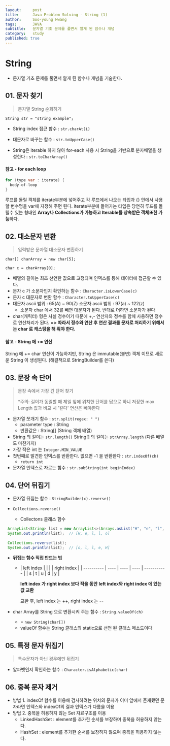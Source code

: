 ```yaml
---
layout:     post
title:      Java Problem Solving - String (1)
author:     Soo-young Hwang
tags: 		JAVA
subtitle:  	문자열 기초 문제를 풀면서 알게 된 함수나 개념
category:   study
published: true
---
```


# String

- 문자열 기초 문제를 풀면서 알게 된 함수나 개념을 기술한다.

## 01. 문자 찾기

> 문자열 String 순회하기

`String str = "string example";`

- String index 접근 함수 : `str.charAt(i)`

- 대문자로 바꾸는 함수 : `str.toUpperCase()`
- String은 iterable 하지 않아 for-each 사용 시 String을 기반으로 분자배열을 생성한다 : `str.toCharArray()`



#### 참고 - for each loop
```java
for (type var : iterate) {
  body-of-loop
}
```


루프를 돌릴 객체를 iterate부분에 넣어주고 각 루프에서 나오는 타입과 {} 안에서 사용할 변수명을 var에 지정해 주면 된다. iterate부분에 들어가는 타입은 당연히 루프를 돌릴수 있는 형태인 **Array나 Collections가 가능하고 Iterable<E>를 상속받은 객체또한 가능**하다.



## 02. 대소문자 변환

> 입력받은 문자열 대소문자 변환하기

`char[] charArray = new char[5];`

`char c = charArray[0];`

- 배열의 길이는 최초 선언한 값으로 고정되며 인덱스를 통해 데이터에 접근할 수 있다.
- 문자 c 가 소문자인지 확인하는 함수 : `Character.isLowerCase(c)`
- 문자 c 대문자로 변환 함수 : `Character.toUpperCase(c)`
- 대문자 ascii 범위 : 65(A) ~ 90(Z)
  소문자 ascii 범위 : 97(a) ~ 122(z)
    - 소문자 char 에서 32를 빼면 대문자가 된다. 반대로 더하면 소문자가 된다
- char(캐릭터) 형은 사실 정수이기 때문에 +,- 연산자와 정수를 함께 사용하면 정수로 연산처리가 된다.
  **=> 따라서 정수와 연산 후 연산 결과를 문자로 처리하기 위해서는 char 로 캐스팅을 해 줘야 한다.**



#### 참고 - String 에 += 연산

String 에 += char 연산이 가능하지만, String 은 immutable(불변) 객체 이므로 새로운 String 이 생성된다. (해결책으로 StringBuilder를 쓴다)



## 03. 문장 속 단어

> 문장 속에서 가장 긴 단어 찾기
>
> *주의: 길이가 동일할 때 제일 앞에 위치한 단어를 답으로 하니 저장한 max Length 값과 비교 시 '같다' 연산은 빼야한다

- 문자열 쪼개기 함수 : `str.split(regex: " ")`
    - parameter type :  String
    - 반환값은 : String[]  (String 객체 배열)
- String 의 길이는 `str.length()`
  String[] 의 길이는 `strArray.length` (다른 배열도 마찬가지)
- 가장 작은 int 는 `Integer.MIN_VALUE`
- 첫번째로 발견한 인덱스를 반환한다. 없으면 -1 을 반환한다 : `str.indexOf(ch)`
    - `return int`
- 문자열 인덱스로 자르는 함수 : `str.subString(int beginIndex)`



## 04. 단어 뒤집기

- 문자열 뒤집는 함수 : `StringBuilder(x).reverse()`

- `Collections.reverse()`
    - Collectons 클래스 함수
 
```java
 ArrayList<String> list = new ArrayList<>(Arrays.asList("H", "e", "l", "l", "o"));       
 System.out.println(list);  // [H, e, l, l, o]      
  
 Collections.reverse(list);
 System.out.println(list);  // [o, l, l, e, H]
```

    

- **뒤집는 함수 직접 만드는 법**

    - | left index |      |      |      | right index |
          | ---------- | ---- | ---- | ---- | ----------- |
      | s          | t    | u    | d    | y           |

      **left index 가 right index 보다 작을 동안**
      **left index와 right index 에 있는 값 교환**

      교환 후, left index 는 ++, right index 는 --


- char Array를 String 으로 변환시켜 주는 함수 : `String.valueOf(ch)`
    - = `new String(char[])`
    - valueOf 함수는 String 클래스의 static으로 선언 된 클래스 메소드이다



## 05. 특정 문자 뒤집기

> 특수문자가 아닌 경우에만 뒤집기

- 알파벳인지 확인하는 함수 : `Character.isAlphabetic(char)`



## 06. 중복 문자 제거

- 방법 1. indexOf 함수를 이용해 검사하려는 위치의 문자가 이미 앞에서 존재했던 문자라면
  인덱스와 indexOf의 결과 인덱스가 다름을 이용
- 방법 2. 중복을 허용하지 않는 Set 자료구조를 이용
    - LinkedHashSet : element를 추가한 순서를 보장하며 중복을 허용하지 않는다.
    - HashSet : element를 추가한 순서를 보장하지 않으며 중복을 허용하지 않는다.



